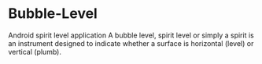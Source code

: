 # Bubble-Level
Android spirit level application
A bubble level, spirit level or simply a spirit is an instrument designed to indicate whether a surface is horizontal (level) or vertical (plumb).
